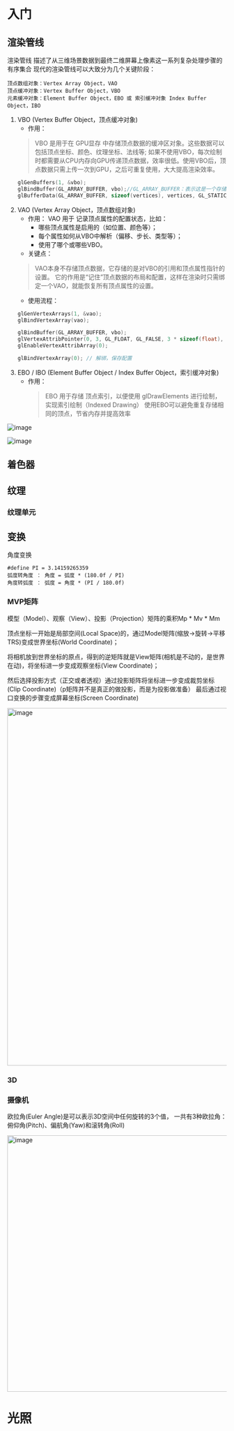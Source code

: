 # 入门
## 渲染管线
渲染管线 描述了从三维场景数据到最终二维屏幕上像素这一系列复杂处理步骤的有序集合
现代的渲染管线可以大致分为几个关键阶段：
```
顶点数组对象：Vertex Array Object，VAO
顶点缓冲对象：Vertex Buffer Object，VBO
元素缓冲对象：Element Buffer Object，EBO 或 索引缓冲对象 Index Buffer Object，IBO
```
1. VBO (Vertex Buffer Object，顶点缓冲对象)
	- 作用：
	> VBO 是用于在 GPU显存 中存储顶点数据的缓冲区对象。这些数据可以包括顶点坐标、颜色、纹理坐标、法线等;
	> 如果不使用VBO，每次绘制时都需要从CPU内存向GPU传递顶点数据，效率很低。使用VBO后，顶点数据只需上传一次到GPU，之后可重复使用，大大提高渲染效率。
 	```c++
	glGenBuffers(1, &vbo);
	glBindBuffer(GL_ARRAY_BUFFER, vbo);//GL_ARRAY_BUFFER：表示这是一个存储顶点属性数据的缓冲
	glBufferData(GL_ARRAY_BUFFER, sizeof(vertices), vertices, GL_STATIC_DRAW);//GL_STATIC_DRAW：提示OpenGL数据不会频繁更改
  	```
2. VAO (Vertex Array Object，顶点数组对象)
	- 作用：
	VAO 用于 记录顶点属性的配置状态，比如：
		- 哪些顶点属性是启用的（如位置、颜色等）；
		- 每个属性如何从VBO中解析（偏移、步长、类型等）；
		- 使用了哪个或哪些VBO。
	- 关键点：
	> VAO本身不存储顶点数据，它存储的是对VBO的引用和顶点属性指针的设置。
	> 它的作用是“记住”顶点数据的布局和配置，这样在渲染时只需绑定一个VAO，就能恢复所有顶点属性的设置。
 	- 使用流程：
	```c++
	glGenVertexArrays(1, &vao);
	glBindVertexArray(vao);
	
	glBindBuffer(GL_ARRAY_BUFFER, vbo);
	glVertexAttribPointer(0, 3, GL_FLOAT, GL_FALSE, 3 * sizeof(float), (void*)0);
	glEnableVertexAttribArray(0);
	
	glBindVertexArray(0); // 解绑，保存配置
 	```
3. EBO / IBO (Element Buffer Object / Index Buffer Object，索引缓冲对象)
   - 作用：
     > EBO 用于存储 顶点索引，以便使用 glDrawElements 进行绘制，实现索引绘制（Indexed Drawing）
     > 使用EBO可以避免重复存储相同的顶点，节省内存并提高效率
     
![image](https://github.com/Amaz1ngJR/Technology/assets/83129567/61bab369-4f7c-44db-af60-b6130133f7a0)

![image](https://github.com/Amaz1ngJR/Technology/assets/83129567/0e492a47-97aa-4a6e-b86a-c7d988d06643)

## 着色器

## 纹理

### 纹理单元

## 变换
角度变换
```
#define PI = 3.14159265359
弧度转角度 ： 角度 = 弧度 * (180.0f / PI)
角度转弧度 ： 弧度 = 角度 * (PI / 180.0f)
```

### MVP矩阵
模型（Model）、观察（View）、投影（Projection）矩阵的乘积Mp * Mv * Mm

顶点坐标一开始是局部空间(Local Space)的，通过Model矩阵(缩放→旋转→平移 TRS)变成世界坐标(World Coordinate)；

将相机放到世界坐标的原点，得到的逆矩阵就是View矩阵(相机是不动的，是世界在动)，将坐标进一步变成观察坐标(View Coordinate)；

然后选择投影方式（正交或者透视）通过投影矩阵将坐标进一步变成裁剪坐标(Clip Coordinate)（p矩阵并不是真正的做投影，而是为投影做准备）
最后通过视口变换的步骤变成屏幕坐标(Screen Coordinate)

<img width="1642" height="820" alt="image" src="https://github.com/user-attachments/assets/cc3418a5-c6c3-43fd-941e-80006a92b301" />


### 3D

### 摄像机
欧拉角(Euler Angle)是可以表示3D空间中任何旋转的3个值，
一共有3种欧拉角：俯仰角(Pitch)、偏航角(Yaw)和滚转角(Roll)

<img width="1670" height="588" alt="image" src="https://github.com/user-attachments/assets/cfdfc42c-026c-46be-ac1f-6c5e4428a4fb" />

# 光照





